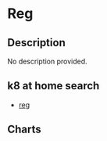 # Reg

## Description

No description provided.

## k8 at home search

- [reg](https://nanne.dev/k8s-at-home-search/#/reg)

## Charts


